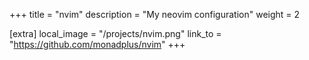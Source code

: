 +++
title = "nvim"
description = "My neovim configuration"
weight = 2

[extra]
local_image = "/projects/nvim.png"
link_to = "https://github.com/monadplus/nvim"
+++

